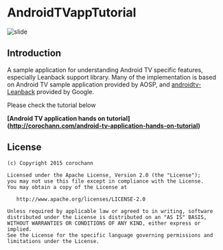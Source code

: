 # AndroidTVappTutorial

![slide](https://raw.githubusercontent.com/corochann/AndroidTVappTutorial/master/assets/screenshot-20160512.png)

## Introduction
A sample application for understanding Android TV specific features, especially Leanback support library.
  Many of the implementation is based on Android TV sample application provided by AOSP,
and [androidtv-Leanback](https://github.com/googlesamples/androidtv-Leanback) provided by Google.

Please check the tutorial below

**[Android TV application hands on tutorial] (http://corochann.com/android-tv-application-hands-on-tutorial)**


## License
    (c) Copyright 2015 corochann

    Licensed under the Apache License, Version 2.0 (the "License");
    you may not use this file except in compliance with the License.
    You may obtain a copy of the License at

       http://www.apache.org/licenses/LICENSE-2.0

    Unless required by applicable law or agreed to in writing, software
    distributed under the License is distributed on an "AS IS" BASIS,
    WITHOUT WARRANTIES OR CONDITIONS OF ANY KIND, either express or implied.
    See the License for the specific language governing permissions and
    limitations under the License.
